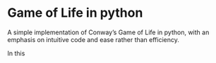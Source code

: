 # Game of Life in python

A simple implementation of Conway’s Game of Life in python, with an emphasis on intuitive code and ease rather than efficiency.

In this